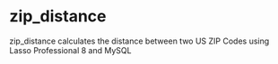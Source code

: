 zip_distance
============

zip_distance calculates the distance between two US ZIP Codes using Lasso Professional 8 and MySQL

